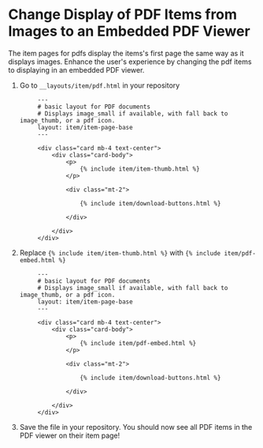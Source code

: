# Change Display of PDF Items from Images to an Embedded PDF Viewer 
The item pages for pdfs display the items's first page the same way as it displays images. Enhance the user's experience by changing the pdf items to displaying in an embedded PDF viewer. 

1. Go to `__layouts/item/pdf.html` in your repository


            ---
            # basic layout for PDF documents
            # Displays image_small if available, with fall back to image_thumb, or a pdf icon.
            layout: item/item-page-base
            ---

            <div class="card mb-4 text-center">
                <div class="card-body">
                    <p>
                        {% include item/item-thumb.html %}
                    </p>

                    <div class="mt-2">

                        {% include item/download-buttons.html %}

                    </div>

                </div>
            </div>
2. Replace `{% include item/item-thumb.html %}` with `{% include item/pdf-embed.html %}`

            ---
            # basic layout for PDF documents
            # Displays image_small if available, with fall back to image_thumb, or a pdf icon.
            layout: item/item-page-base
            ---

            <div class="card mb-4 text-center">
                <div class="card-body">
                    <p>
                        {% include item/pdf-embed.html %}
                    </p>

                    <div class="mt-2">

                        {% include item/download-buttons.html %}

                    </div>

                </div>
            </div>

3. Save the file in your repository. You should now see all PDF items in the PDF viewer on their item page! 
